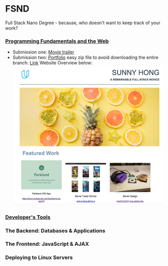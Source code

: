 # FSND
Full Stack Nano Degree - because, who doesn't want to keep track of your work?

### [Programming Fundamentals and the Web](https://github.com/sunny-hong/FSND/tree/master/Programming%20Fundamentals%20and%20the%20Web)
- Submission one:
[Movie trailer](https://github.com/sunny-hong/FSND/tree/master/Programming%20Fundamentals%20and%20the%20Web/movies)
- Submission two:
[Portfolio](https://github.com/sunny-hong/FSND/tree/master/Programming%20Fundamentals%20and%20the%20Web/HTML_CSS/portfolio)
easy zip file to avoid downloading the entire branch: [Link](https://github.com/sunny-hong/FSND/blob/master/Programming%20Fundamentals%20and%20the%20Web/HTML_CSS/portfolio/easy-zip.zip)
Website Overview below:
![Website overview image](https://github.com/sunny-hong/FSND/blob/master/Programming%20Fundamentals%20and%20the%20Web/HTML_CSS/portfolio/img/website-overview.jpeg)
### [Developer's Tools](https://github.com/sunny-hong/FSND/tree/master/Developers%20Tools)
### The Backend: Databases & Applications
### The Frontend: JavaScript & AJAX
### Deploying to Linux Servers
